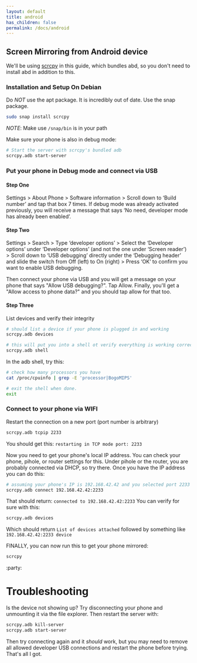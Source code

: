 ```yaml
---
layout: default
title: android
has_children: false
permalink: /docs/android
---
```


## Screen Mirroring from Android device
We'll be using [scrcpy](https://github.com/Genymobile/scrcpy) in this guide, which bundles abd, so you don't need to install abd in addition to this.

### Installation and Setup On Debian
Do _NOT_ use the apt package. It is incredibly out of date. Use the snap package.
```bash
sudo snap install scrcpy
```
*NOTE*: Make use `/snap/bin` is in your path

Make sure your phone is also in debug mode:

```bash
# Start the server with scrcpy's bundled adb
scrcpy.adb start-server
```

### Put your phone in Debug mode and connect via USB
#### Step One
Settings > About Phone > Software information > Scroll down to ‘Build number’ and tap that box 7 times. If debug mode was already activated previously, you will receive a message that says ‘No need, developer mode has already been enabled’.

#### Step Two
Settings > Search > Type ‘developer options’ > Select the ‘Developer options’ under ‘Developer options’ (and not the one under ‘Screen reader’) > Scroll down to ‘USB debugging’ directly under the ‘Debugging header’ and slide the switch from Off (left) to On (right) > Press ‘OK’ to confirm you want to enable USB debugging.

Then connect your phone via USB and you will get a message on your phone that says "Allow USB debugging?". Tap Allow. Finally, you'll get a "Allow access to phone data?" and you should tap allow for that too.

#### Step Three
List devices and verify their integrity
```bash
# should list a device if your phone is plugged in and working
scrcpy.adb devices

# this will put you into a shell ot verify everything is working correctly
scrcpy.adb shell
```

In the adb shell, try this:
```bash
# check how many processors you have
cat /proc/cpuinfo | grep -E 'processor|BogoMIPS'

# exit the shell when done.
exit
```

### Connect to your phone via WIFI
Restart the connection on a new port (port number is arbitrary)
```bash
scrcpy.adb tcpip 2233
```
You should get this: `restarting in TCP mode port: 2233`

Now you need to get your phone's local IP address. You can check your phone, pihole, or router settings for this. Under pihole or the router, you are probably connected via DHCP, so try there. Once you have the IP address you can do this:

```bash
# assuming your phone's IP is 192.168.42.42 and you selected port 2233 above
scrcpy.adb connect 192.168.42.42:2233
```
That should return: `connected to 192.168.42.42:2233` You can verify for sure with this:
```bash
scrcpy.adb devices
```
Which should return `List of devices attached` followed by something like `192.168.42.42:2233 device`

FINALLY, you can now run this to get your phone mirrored:
```bash
scrcpy
```
:party:

# Troubleshooting
Is the device not showing up? Try disconnecting your phone and unmounting it via the file explorer.
Then restart the server with:
```bash
scrcpy.adb kill-server
scrcpy.adb start-server
```

Then try connecting again and it _should_ work, but you may need to remove all allowed developer USB connections and restart the phone before trying. That's all I got.
